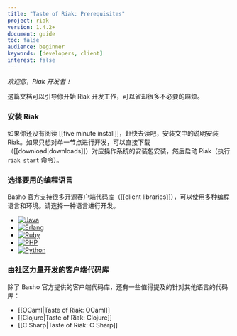 ```yaml
---
title: "Taste of Riak: Prerequisites"
project: riak
version: 1.4.2+
document: guide
toc: false
audience: beginner
keywords: [developers, client]
interest: false
---
```


*欢迎您，Riak 开发者！*

这篇文档可以引导你开始 Riak 开发工作，可以省却很多不必要的麻烦。

### 安装 Riak

如果你还没有阅读 [[five minute install]]，赶快去读吧，安装文中的说明安装 Riak。如果只想对单一节点进行开发，可以直接下载（[[download|downloads]]）对应操作系统的安装包安装，然后启动 Riak（执行 `riak start` 命令）。

### 选择要用的编程语言

Basho 官方支持很多开源客户端代码库（[[client libraries]]），可以使用多种编程语言和环境。请选择一种语言进行开发。

<ul class="planguages">
<li><a href="/dev/taste-of-riak/java/"><img src="/images/plangs/java.jpg" alt="Java"></a></li>
<li><a href="/dev/taste-of-riak/erlang/"><img src="/images/plangs/erlang.jpg" alt="Erlang"></a></li>
<li><a href="/dev/taste-of-riak/ruby/"><img src="/images/plangs/ruby.jpg" alt="Ruby"></a></li>
<li><a href="/dev/taste-of-riak/php/"><img src="/images/plangs/php.png" alt="PHP"></a></li>
<li><a href="/dev/taste-of-riak/python/"><img src="/images/plangs/python.png" alt="Python"></a></li>
</ul>

### 由社区力量开发的客户端代码库

除了 Basho 官方提供的客户端代码库，还有一些值得提及的针对其他语言的代码库：

* [[OCaml|Taste of Riak: OCaml]]
* [[Clojure|Taste of Riak: Clojure]]
* [[C Sharp|Taste of Riak: C Sharp]]
